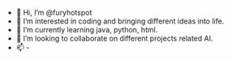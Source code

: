 - 👋 Hi, I’m @furyhotspot
- 👀 I’m interested in coding and bringing different ideas into life.
- 🌱 I’m currently learning java, python, html.
- 💞️ I’m looking to collaborate on different projects related AI.
- 📫 -

<!---
furyhotspot/furyhotspot is a ✨ special ✨ repository because its `README.md` (this file) appears on your GitHub profile.
You can click the Preview link to take a look at your changes.
--->
